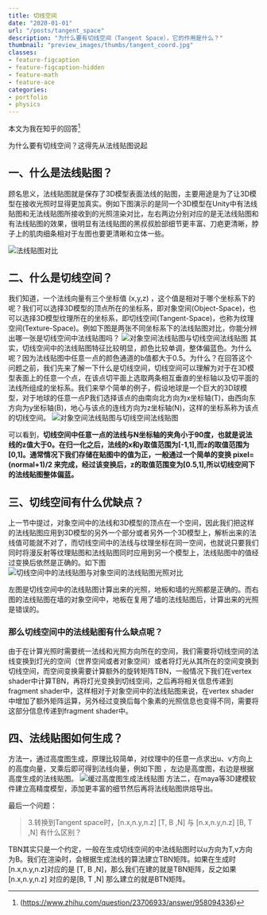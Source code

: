 ```yaml
---
title: 切线空间
date: "2020-01-01"
url: "/posts/tangent_space"
description: "为什么要有切线空间（Tangent Space），它的作用是什么？"
thumbnail: "preview_images/thumbs/tangent_coord.jpg"
classes:
- feature-figcaption
- feature-figcaption-hidden
- feature-math
- feature-ace
categories:
- portfolio
- physics
---
```


本文为我在知乎的回答[^1]

为什么要有切线空间？这得先从法线贴图说起

## 一、什么是法线贴图？

顾名思义，法线贴图就是保存了3D模型表面法线的贴图，主要用途是为了让3D模型在接收光照时显得更加真实。例如下图演示的是同一个3D模型在Unity中有法线贴图和无法线贴图所接收到的光照渲染对比，左右两边分别对应的是无法线贴图和有法线贴图的效果，很明显有法线贴图的黑叔叔脸部细节更丰富、刀疤更清晰，脖子上的肌肉细条相对于左图也要更清晰和立体一些。

<!--more-->
[^1]:(https://www.zhihu.com/question/23706933/answer/958094336)

![法线贴图对比](/img/tangent_space/normal.jpg)


## 二、什么是切线空间？

我们知道，一个法线向量有三个坐标值 (x,y,z) ，这个值是相对于哪个坐标系下的呢？我们可以选择3D模型的顶点所在的坐标系，即对象空间(Object-Space)，也可以选择3D模型纹理所在的坐标系，即切线空间(Tangent-Space)，也称为纹理空间(Texture-Space)。例如下图是两张不同坐标系下的法线贴图对比，你能分辨出哪一张是切线空间中法线贴图吗？ 
![对象空间法线贴图与切线空间法线贴图](/img/tangent_space/normal.jpg)
其实，切线空间中的法线贴图特征比较明显，颜色比较单调，整体偏蓝色。为什么呢？因为法线贴图中任意一点的颜色通道的b值都大于0.5。为什么？在回答这个问题之前，我们先来了解一下什么是切线空间，切线空间可以理解为对于在3D模型表面上的任意一个点，在该点切平面上选取两条相互垂直的坐标轴以及切平面的法线所组成的坐标系。我们来举个简单的例子，假设地球是一个巨大的3D球模型，对于地球的任意一点P我们选择该点的由南向北方向为x坐标轴(T)，由西向东方向为y坐标轴(B)，地心与该点的连线方向为z坐标轴(N)，这样的坐标系称为该点的切线空间。
![对象空间法线贴图与切线空间法线贴图](/img/tangent_space/tangent_coord.jpg)

可以看到，**切线空间中任意一点的法线与N坐标轴的夹角小于90度，也就是说法线的z值大于0。在归一化之后，法线的x和y取值范围为[-1,1],而z的取值范围为[0,1]。通常情况下我们存储在贴图中的值为正，一般通过一个简单的变换 pixel=(normal+1)/2 来完成，经过该变换后，z的取值范围变为[0.5,1],所以切线空间下的法线贴图整体偏蓝。**

## 三、切线空间有什么优缺点？
上一节中提过，对象空间中的法线和3D模型的顶点在一个空间，因此我们把这样的法线贴图应用到3D模型的另外一个部分或者另外一个3D模型上，解析出来的法线值可能就不对了，而切线空间中的法线与纹理坐标在同一空间，也就说只要我们同时将漫反射等纹理贴图和法线贴图同时应用到另一个模型上，法线贴图中的值经过变换后依然是正确的。如下图 
![切线空间中的法线贴图与对象空间的法线贴图光照对比](/img/tangent_space/lighting.jpg)

左图是切线空间中的法线贴图计算出来的光照，地板和墙的光照都是正确的。而右图的法线贴图在墙的对象空间中，地板在复用了墙的法线贴图后，计算出来的光照是错误的。

### 那么切线空间中的法线贴图有什么缺点呢？

由于在计算光照时需要统一法线和光照方向所在的空间，我们需要将切线空间的法线变换到灯光的空间（世界空间或者对象空间）或者将灯光从其所在的空间变换到切线空间，而空间变换需要计算额外的旋转矩阵TBN，一般情况下我们在vertex shader中计算TBN，再将灯光变换到切线空间，之后再将相关信息传递到fragment shader中，这样相对于对象空间中的法线贴图来说，在vertex shader中增加了额外矩阵运算，另外经过变换后每个象素的光照信息也变得不同，需要将这部分信息传递到fragment shader中。


## 四、法线贴图如何生成？
方法一，通过高度图生成，原理比较简单，对纹理中的任意一点求出u、v方向上的高度向量，叉乘后即可得到法线向量，例如下图 ，左边是高度图，右边是根据高度生成的法线贴图。
![缓过高度图生成法线贴图](/img/tangent_space/heightmap.jpg)
方法二，在maya等3D建模软件建立高精度模型，添加更丰富的细节然后再将法线贴图烘焙导出。

最后一个问题：

>3.转换到Tangent space时，[n.x,n.y,n.z] [T, B ,N] 与 [n.x,n.y,n.z] [B, T ,N] 有什么区别？

TBN其实只是一个约定，一般在生成切线空间的中法线贴图时以u方向为T,v方向为B。我们在渲染时，会根据生成法线的算法建立TBN矩阵。如果在生成时[n.x,n.y,n.z]对应的是 [T, B ,N]，那么我们在建的就是TBN矩阵，反之如果 [n.x,n.y,n.z] 对应的是[B, T ,N] 那么建立的就是BTN矩阵。
